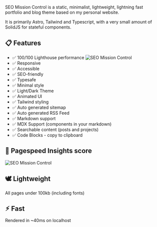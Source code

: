 SEO Mission Control is a static, minimalist, lightweight, lightning fast portfolio and blog theme based on my personal website.

It is primarily Astro, Tailwind and Typescript, with a very small amount of SolidJS for stateful components.

## 📋 Features

- ✅ 100/100 Lighthouse performance
  ![SEO Mission Control](https://lighthouse-metrics.com/lighthouse/checks/93225c20-7c27-4c1b-b805-a9ce360555a3)
- ✅ Responsive
- ✅ Accessible
- ✅ SEO-friendly
- ✅ Typesafe
- ✅ Minimal style
- ✅ Light/Dark Theme
- ✅ Animated UI
- ✅ Tailwind styling
- ✅ Auto generated sitemap
- ✅ Auto generated RSS Feed
- ✅ Markdown support
- ✅ MDX Support (components in your markdown)
- ✅ Searchable content (posts and projects)
- ✅ Code Blocks - copy to clipboard

## 💯 Pagespeed Insights score

![SEO Mission Control](https://pagespeed.web.dev/analysis/https-www-seomissioncontrol-com/gjrcln4edc?form_factor=desktop)

## 🕊️ Lightweight

All pages under 100kb (including fonts)

## ⚡︎ Fast

Rendered in ~40ms on localhost
